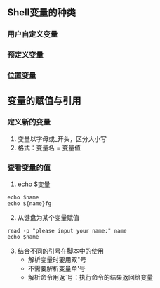 ## Shell变量的种类
### 用户自定义变量
### 预定义变量
### 位置变量

## 变量的赋值与引用
### 定义新的变量
1. 变量以字母或_开头，区分大小写
2. 格式：变量名 = 变量值
### 查看变量的值
1. echo $变量
```
echo $name
echo ${name}fg
```
2. 从键盘为某个变量赋值
```
read -p "please input your name:" name
echo $name
```
3. 结合不同的引号在脚本中的使用
   * 解析变量时要用双"号
   * 不需要解析变量单'号
   * 解析命令用返`号：执行命令的结果返回给变量